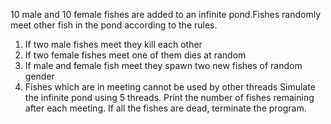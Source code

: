 10 male and 10 female fishes are added to an infinite pond.Fishes randomly meet other fish in the pond according to the rules.
1) If two male fishes meet they kill each other
2) If two female fishes meet one of them dies at random
3) If male and female fish meet they spawn two new fishes of
random gender
4) Fishes which are in meeting cannot be used by other
threads
Simulate the infinite pond using 5 threads. Print the number of fishes remaining after each meeting. If all the fishes are dead, terminate the program.
